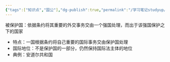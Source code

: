 ```yaml
---
{"tags":["知识点","国公"],"dg-publish":true,"permalink":"/学习笔记studyup/国际公法/被保护国/","dgPassFrontmatter":true,"created":"2024-11-06T18:41:23.600+08:00","updated":"2024-11-06T18:42:58.451+08:00"}
---
```


被保护国：依据条约将其重要的外交事务交由一个强国处理，而出于该强国保护之下的国家
- 特点：一国根据条约将自己重要的国际事务交由保护国处理
- 国际地位：不是保护国的一部分，仍然保持国际法主体的地位
- 典例：安道尔共和国